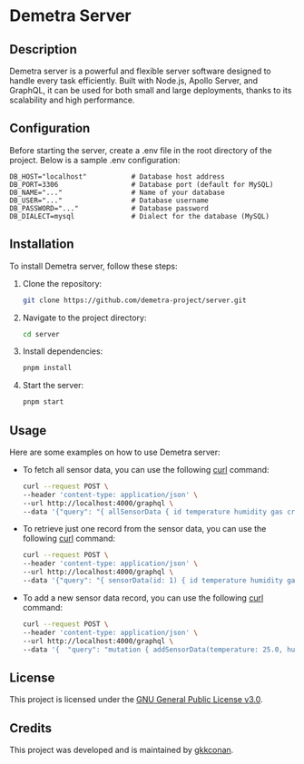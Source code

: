 # Demetra Server

## Description
Demetra server is a powerful and flexible server software designed to handle every task efficiently. Built with Node.js, Apollo Server, and GraphQL, it can be used for both small and large deployments, thanks to its scalability and high performance.

## Configuration
Before starting the server, create a .env file in the root directory of the project. Below is a sample .env configuration:
```plaintext
DB_HOST="localhost"           # Database host address
DB_PORT=3306                  # Database port (default for MySQL)
DB_NAME="..."                 # Name of your database
DB_USER="..."                 # Database username
DB_PASSWORD="..."             # Database password
DB_DIALECT=mysql              # Dialect for the database (MySQL)
```

## Installation
To install Demetra server, follow these steps:
1. Clone the repository:
   ```bash
   git clone https://github.com/demetra-project/server.git
   ```
2. Navigate to the project directory:
   ```bash
   cd server
   ```
3. Install dependencies:
   ```bash
   pnpm install
   ```
4. Start the server:
   ```bash
   pnpm start
   ```

## Usage
Here are some examples on how to use Demetra server:

- To fetch all sensor data, you can use the following [curl](https://curl.se/) command:
    ```bash
    curl --request POST \
    --header 'content-type: application/json' \
    --url http://localhost:4000/graphql \
    --data '{"query": "{ allSensorData { id temperature humidity gas createdAt } }" }'
    ```
- To retrieve just one record from the sensor data, you can use the following [curl](https://curl.se/) command:
    ```bash
    curl --request POST \
    --header 'content-type: application/json' \
    --url http://localhost:4000/graphql \
    --data '{"query": "{ sensorData(id: 1) { id temperature humidity gas createdAt } }" }'
    ```
- To add a new sensor data record, you can use the following [curl](https://curl.se/) command:
    ```bash
    curl --request POST \
    --header 'content-type: application/json' \
    --url http://localhost:4000/graphql \
    --data '{  "query": "mutation { addSensorData(temperature: 25.0, humidity: 50.0, gas: 100.0) { id temperature humidity gas createdAt } }"}'
    ```

## License
This project is licensed under the [GNU General Public License v3.0](https://github.com/demetra-project/server/blob/main/LICENSE).

## Credits
This project was developed and is maintained by [gkkconan](https://github.com/gkkconan).